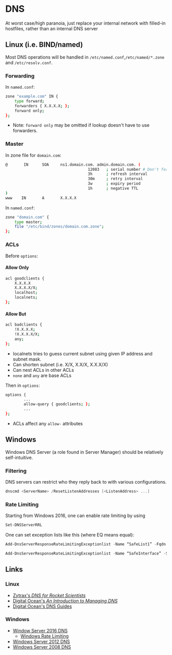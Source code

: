 # DNS
At worst case/high paranoia, just replace your internal network with filled-in hostfiles, rather than an internal DNS server

## Linux (i.e. BIND/named)
Most DNS operations will be handled in `/etc/named.conf`,`/etc/named/*.zone` and `/etc/resolv.conf`.

### Forwarding
In `named.conf`:
```bash
zone "example.com" IN {
    type forward;
    forwarders { X.X.X.X; };
    forward only;
};
```
* Note: `forward only` may be omitted if lookup doesn't have to use forwarders.

### Master
In zone file for `domain.com`:
```bash
@       IN      SOA     ns1.domain.com. admin.domain.com. (
                                    12083   ; serial number # Don't forget to update this on change
                                    3h      ; refresh interval
                                    30m     ; retry interval
                                    3w      ; expiry period
                                    1h      ; negative TTL
)
www    IN       A       X.X.X.X
```

In `named.conf`:
```bash
zone "domain.com" {
    type master;
    file "/etc/bind/zones/domain.com.zone";
};
```


### ACLs
Before `options`:
#### Allow Only
```bash
acl goodclients {
    X.X.X.X
    X.X.X.X/X;
    localhost;
    localnets;
};
```

#### Allow But
```bash
acl badclients {
    !X.X.X.X;
    !X.X.X.X/X;
    any;
};
```

* localnets tries to guess current subnet using given IP address and subnet mask.
* Can shorten subnet (i.e. X/X, X.X/X, X.X.X/X)
* Can nest ACLs in other ACLs
* `none` and `any` are base ACLs

Then in `options`:
```bash
options {
        ...
        allow-query { goodclients; };
        ...
};
```

* ACLs affect any `allow-` attributes

## Windows
Windows DNS Server (a role found in Server Manager) should be relatively self-intuitive.

### Filtering
DNS servers can restrict who they reply back to with various configurations.
```powershell
dnscmd <ServerName> /ResetListenAddresses [<ListenAddress> ...]
```

### Rate Limiting
Starting from Windows 2016, one can enable rate limiting by using
```powershell
Set-DNSServerRRL
```
One can set exception lists like this (where EQ means equal):
```powershell
Add-DnsServerResponseRateLimitingExceptionlist -Name “SafeList1” -Fqdn “EQ,*.contoso.com”   

Add-DnsServerResponseRateLimitingExceptionlist -Name “SafeInterface” -ServerInterface “EQ,20.0.0.1”
```

## Links
### Linux
* [Zytrax's *DNS for Rocket Scientists*](http://www.zytrax.com/books/dns/)
* [Digital Ocean's *An Introduction to Managing DNS*](https://www.digitalocean.com/community/tutorial_series/an-introduction-to-managing-dns)
* [Digital Ocean's DNS Guides](https://www.digitalocean.com/community/tags/dns?type=tutorials)

### Windows
* [Window Server 2016 DNS](https://technet.microsoft.com/en-us/windows-server-docs/networking/dns/dns-top)
  * [Windows Rate Limiting](https://technet.microsoft.com/itpro/powershell/windows/dnsserver/set-dnsserverresponseratelimiting)
* [Windows Server 2012 DNS](https://technet.microsoft.com/en-us/library/hh831667(v=ws.11).aspx)
* [Windows Server 2008 DNS](https://technet.microsoft.com/en-us/library/cc730921(v=ws.11).aspx)
